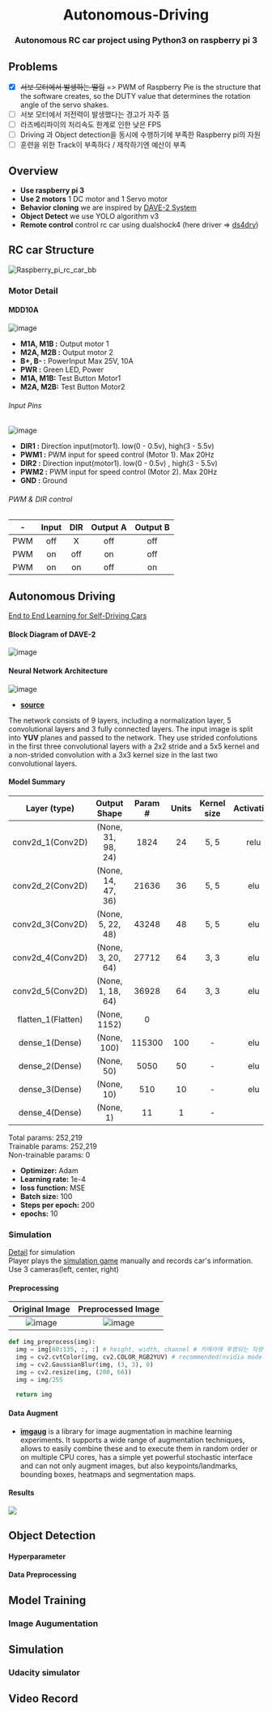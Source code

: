 <h1 align="center">
  Autonomous-Driving 
</h1>
<h3 align="center">
	Autonomous RC car project using Python3 on raspberry pi 3
</h3>

## Problems
- [x] ~~서보 모터에서 발생하는 떨림~~ => PWM of Raspberry Pie is the structure that the software creates, so the DUTY value that determines the rotation angle of the servo shakes.
- [ ] 서보 모터에서 저전력이 발생했다는 경고가 자주 뜸
- [ ] 라즈베리파이의 처리속도 한계로 인한 낮은 FPS
- [ ] Driving 과 Object detection을 동시에 수행하기에 부족한 Raspberry pi의 자원
- [ ] 훈련을 위한 Track이 부족하다 / 제작하기엔 예산이 부족

## Overview
* **Use raspberry pi 3**
* **Use 2 motors** 1 DC motor and 1 Servo motor
* **Behavior cloning** we are inspired by [DAVE-2 System](https://devblogs.nvidia.com/parallelforall/deep-learning-self-driving-cars/)
* **Object Detect** we use YOLO algorithm v3
* **Remote control** control rc car using dualshock4 (here driver => [ds4drv](https://github.com/chrippa/ds4drv))

## RC car Structure
![Raspberry_pi_rc_car_bb](https://user-images.githubusercontent.com/32104982/56851686-c2e92100-694c-11e9-9622-1ea69148ac64.jpg)

### Motor Detail

#### MDD10A
![image](https://user-images.githubusercontent.com/32104982/56851707-2b380280-694d-11e9-8a9e-5b5693c8ebb7.png)

* **M1A, M1B :** Output motor 1
* **M2A, M2B :** Output motor 2
* **B+, B- :** PowerInput Max 25V, 10A
* **PWR :** Green LED, Power
* **M1A, M1B:** Test Button Motor1
* **M2A, M2B:** Test Button Motor2

###### Input Pins
![image](https://user-images.githubusercontent.com/32104982/56851797-2162cf00-694e-11e9-8669-84af1ce24ad3.png)

* **DIR1 :** Direction input(motor1). low(0 - 0.5v),  high(3 - 5.5v)
* **PWM1 :** PWM input for speed control (Motor 1). Max 20Hz
* **DIR2 :** Direction input(motor1). low(0 - 0.5v) , high(3 - 5.5v)
* **PWM2 :** PWM input for speed control (Motor 2). Max 20Hz
* **GND :** Ground

###### PWM & DIR control
|-  	| Input	| DIR 		| Output A	| Output B|
|:----: 	| :----:| :----:	| :----:	| :----:|
|PWM	| off	| X		| off 		| off|
|PWM 	| on 	| off		| on		| off|
|PWM 	| on	| on		| off		| on|


## Autonomous Driving
[End to End Learning for Self-Driving Cars](https://images.nvidia.com/content/tegra/automotive/images/2016/solutions/pdf/end-to-end-dl-using-px.pdf)

#### Block Diagram of DAVE-2
![image](https://user-images.githubusercontent.com/32104982/56863005-e0b99300-69eb-11e9-920f-b34d3d14d2c5.png)



#### Neural Network Architecture
![image](https://user-images.githubusercontent.com/32104982/56852670-0f3a5e00-6959-11e9-9e7f-3e540e0b0814.png)

* **[source](https://images.nvidia.com/content/tegra/automotive/images/2016/solutions/pdf/end-to-end-dl-using-px.pdf)** </br>

The network consists of 9 layers, including a normalization layer, 5 convolutional layers and 3 fully connected layers. The input image is split into **YUV** planes and passed to the network.
They use strided confolutions in the first three convolutional layers with a 2x2 stride and a 5x5 kernel and a non-strided convolution with a 3x3 kernel size in the last two convolutional layers.


#### Model Summary
| Layer (type)			| Output Shape 			| Param # 	| Units | Kernel size | Activation |
| :----:			| :----:			| :----:  	| :----:| :----:	| :----:     |
| conv2d_1(Conv2D)		| (None, 31, 98, 24)		| 1824	  	| 24	  | 5, 5	| relu	     |
| conv2d_2(Conv2D)		| (None, 14, 47, 36)		| 21636	  	| 36	  | 5, 5	| elu	     |
| conv2d_3(Conv2D)		| (None, 5, 22, 48)		| 43248	  	| 48 	  | 5, 5	| elu	     |
| conv2d_4(Conv2D)		| (None, 3, 20, 64)		| 27712	  	| 64	  | 3, 3 	| elu	     |
| conv2d_5(Conv2D)		| (None, 1, 18, 64)		| 36928	  	| 64	  | 3, 3	| elu	     |
| flatten_1(Flatten)		| (None, 1152)			| 0	  	| 	  | 		| 	     |
| dense_1(Dense)		| (None, 100)			| 115300	| 100	  | -		| elu	     |
| dense_2(Dense)		| (None, 50)			| 5050	  	| 50	  | -		| elu	     |
| dense_3(Dense)		| (None, 10)			| 510	  	| 10	  | -		| elu	     |
| dense_4(Dense)		| (None, 1)			| 11	  	| 1	  | -		| 	     |

Total params: 252,219 </br>
Trainable params: 252,219 </br>
Non-trainable params: 0 </br>

* **Optimizer:** Adam
* **Learning rate:** 1e-4
* **loss function:** MSE
* **Batch size:** 100
* **Steps per epoch:** 200
* **epochs:** 10

### Simulation
[Detail](https://github.com/Atercatus/Autonomous-Raspberry-RC-car/tree/develop/Simulator) for simulation </br>
Player plays the [simulation game](https://github.com/udacity/self-driving-car-sim) manually and records car's information. Use 3 cameras(left, center, right)

#### Preprocessing
| Original Image | Preprocessed Image |
| :----:	 | :----:
|![image](https://user-images.githubusercontent.com/32104982/56852793-773d7400-695a-11e9-8891-db1bad43acbf.png)|![image](https://user-images.githubusercontent.com/32104982/56852796-86242680-695a-11e9-80d8-6f4c2b787d9d.png)

```python
def img_preprocess(img):
  img = img[60:135, :, :] # height, width, channel # 카메라에 투영되는 차량의 앞부분을 제거한다
  img = cv2.cvtColor(img, cv2.COLOR_RGB2YUV) # recommended(nvidia model)
  img = cv2.GaussianBlur(img, (3, 3), 0)
  img = cv2.resize(img, (200, 66))
  img = img/255  
  
  return img

```

#### Data Augment
* **[imgaug](https://imgaug.readthedocs.io/en/latest/)** is a library for image augmentation in machine learning experiments. It supports a wide range of augmentation techniques, allows to easily combine these and to execute them in random order or on multiple CPU cores, has a simple yet powerful stochastic interface and can not only augment images, but also keypoints/landmarks, bounding boxes, heatmaps and segmentation maps.

#### Results
[![](http://img.youtube.com/vi/aoWW9ZqTkPg/0.jpg)](http://www.youtube.com/watch?v=aoWW9ZqTkPg "")


## Object Detection
#### Hyperparameter

#### Data Preprocessing

## Model Training
### Image Augumentation

## Simulation
### Udacity simulator

## Video Record
